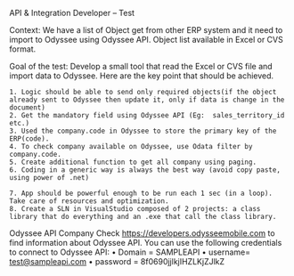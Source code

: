 API & Integration Developer – Test

Context:
We have a list of Object get from other ERP system and it need to import to Odyssee using Odyssee API. Object list available in Excel or CVS format.


Goal of the test: 
Develop a small tool that read the Excel or CVS file and import data to Odyssee. Here are the key point that should be achieved.

    1. Logic should be able to send only required objects(if the object already sent to Odyssee then update it, only if data is change in the document)
    2. Get the mandatory field using Odyssee API (Eg:  sales_territory_id etc.)
    3. Used the company.code in Odyssee to store the primary key of the ERP(code).
    4. To check company available on Odyssee, use Odata filter by company.code.
    5. Create additional function to get all company using paging.
    6. Coding in a generic way is always the best way (avoid copy paste, using power of .net)

    7. App should be powerful enough to be run each 1 sec (in a loop). Take care of resources and optimization. 
    8. Create a SLN in VisualStudio composed of 2 projects: a class library that do everything and an .exe that call the class library.


Odyssee API Company
Check https://developers.odysseemobile.com to find information about Odyssee API. You can use the following credentials to connect to Odyssee API: 
    • Domain =  SAMPLEAPI
    • username= test@sampleapi.com
    • password = 8f0690jjlkjIHZLKjZJlkZ
